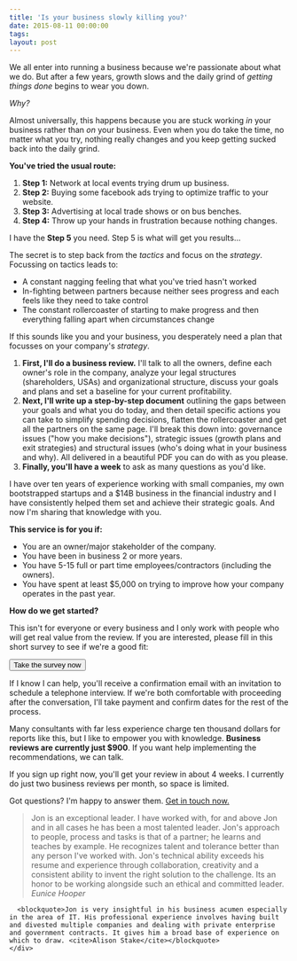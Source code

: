 ```yaml
---
title: 'Is your business slowly killing you?'
date: 2015-08-11 00:00:00 
tags: 
layout: post
---
```

We all enter into running a business because we're passionate about what we do. But after a few years, growth slows and the daily grind of _getting things done_ begins to wear you down.

_Why?_

Almost universally, this happens because you are stuck working _in_ your business rather than _on_ your business. Even when you do take the time, no matter what you try, nothing really changes and you keep getting sucked back into the daily grind.

**You've tried the usual route:**

1.  **Step 1:** Network at local events trying drum up business.
2.  **Step 2:** Buying some facebook ads trying to optimize traffic to your website.
3.  **Step 3:** Advertising at local trade shows or on bus benches.
4.  **Step 4:** Throw up your hands in frustration because nothing changes.

I have the **Step 5** you need. Step 5 is what will get you results...

The secret is to step back from the _tactics_ and focus on the _strategy_. Focussing on tactics leads to:

*   A constant nagging feeling that what you've tried hasn't worked
*   In-fighting between partners because neither sees progress and each feels like they need to take control
*   The constant rollercoaster of starting to make progress and then everything falling apart when circumstances change

If this sounds like you and your business, you desperately need a plan that focusses on your company's _strategy_.

1.  **First, I'll do a business review.** I'll talk to all the owners, define each owner's role in the company, analyze your legal structures (shareholders, USAs) and organizational structure, discuss your goals and plans and set a baseline for your current profitability.
2.  **Next, I'll write up a step-by-step document** outlining the gaps between your goals and what you do today, and then detail specific actions you can take to simplify spending decisions, flatten the rollercoaster and get all the partners on the same page. I'll break this down into: governance issues ("how you make decisions"), strategic issues (growth plans and exit strategies) and structural issues (who's doing what in your business and why). All delivered in a beautiful PDF you can do with as you please.
3.  **Finally, you'll have a week** to ask as many questions as you'd like.

I have over ten years of experience working with small companies, my own bootstrapped startups and a $14B business in the financial industry and I have consistently helped them set and achieve their strategic goals. And now I'm sharing that knowledge with you.

**This service is for you if:**

*   You are an owner/major stakeholder of the company.
*   You have been in business 2 or more years.
*   You have 5-15 full or part time employees/contractors (including the owners).
*   You have spent at least $5,000 on trying to improve how your company operates in the past year.

**How do we get started?**

This isn't for everyone or every business and I only work with people who will get real value from the review. If you are interested, please fill in this short survey to see if we're a good fit:

<div><a href="https://jonmholt.typeform.com/to/uQv9ZN"><button>Take the survey now</button></a></div>

If I know I can help, you'll receive a confirmation email with an invitation to schedule a telephone interview. If we're both comfortable with proceeding after the conversation, I'll take payment and confirm dates for the rest of the process.

Many consultants with far less experience charge ten thousand dollars for reports like this, but I like to empower you with knowledge. **Business reviews are currently just $900**. If you want help implementing the recommendations, we can talk.

If you sign up right now, you'll get your review in about 4 weeks. I currently do just two business reviews per month, so space is limited.

Got questions? I'm happy to answer them. [Get in touch now.](mailto:jon@twentyfivetwenty.ca)

<div class="recommendations">
      <blockquote>
        <p>Jon is an exceptional leader. I have worked with, for and above Jon and in all cases he has been a most talented leader. Jon's approach to people, process and tasks is that of a partner; he learns and teaches by example. He recognizes talent and tolerance better than any person I've worked with. Jon's technical ability exceeds his resume and experience through collaboration, creativity and a consistent ability to invent the right solution to the challenge. Its an honor to be working alongside such an ethical and committed leader. <cite>Eunice Hooper</cite></p>
      </blockquote>

      <blockquote>Jon is very insightful in his business acumen especially in the area of IT. His professional experience involves having built and divested multiple companies and dealing with private enterprise and government contracts. It gives him a broad base of experience on which to draw. <cite>Alison Stake</cite></blockquote>
    </div>
  </div>
